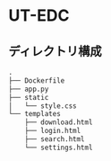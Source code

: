 # UT-EDC
## ディレクトリ構成

```txt
.
├── Dockerfile
├── app.py
├── static
│   └── style.css
└── templates
    ├── download.html
    ├── login.html
    ├── search.html
    └── settings.html
```